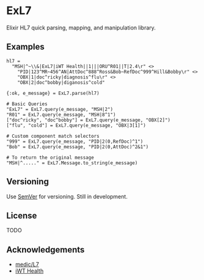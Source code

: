 # ExL7

Elixir HL7 quick parsing, mapping, and manipulation library.

## Examples

    hl7 =
      "MSH|^~\\&|ExL7|iWT Health||1|||ORU^R01||T|2.4\r" <>
        "PID|123^MR~456^AN|AttDoc^888^Ross&Bob~RefDoc^999^Hill&Bobby\r" <>
        "OBX|1|doc^ricky|diagnosis^flu\r" <>
        "OBX|2|doc^bobby|diganosis^cold"

    {:ok, e_message} = ExL7.parse(hl7)

    # Basic Queries
    "ExL7" = ExL7.query(e_message, "MSH|2")
    "R01" = ExL7.query(e_message, "MSH|8^1")
    ["doc^ricky", "doc^bobby"] = ExL7.query(e_message, "OBX[2]")
    ["flu", "cold"] = ExL7.query(e_message, "OBX|3[1]")

    # Custom component match selectors
    "999" = ExL7.query(e_message, "PID|2(0,RefDoc)^1")
    "Bob" = ExL7.query(e_message, "PID|2(0,AttDoc)^2&1")

    # To return the original message
    "MSH|^....." = ExL7.Message.to_string(e_message)

## Versioning

Use [SemVer](http://semver.org/) for versioning. Still in development.

## License

TODO

## Acknowledgements

- [medic/L7](https://github.com/medic/L7)
- [iWT Health](https://www.iwthealth.com/)
